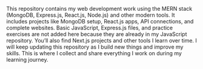 This repository contains my web development work using the MERN stack (MongoDB, Express.js, React.js, Node.js) and other modern tools. 
It includes projects like MongoDB setup, React.js apps, API connections, and complete websites. Basic JavaScript, Express.js files, and practice exercises are not added here because they are already in my JavaScript repository. You’ll also find Next.js projects and other tools I learn over time. I will keep updating this repository as I build new things and improve my skills. 
This is where I collect and share everything I work on during my learning journey.
